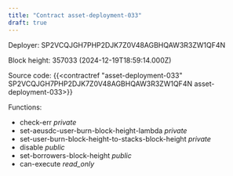 ```yaml
---
title: "Contract asset-deployment-033"
draft: true
---
```

Deployer: SP2VCQJGH7PHP2DJK7Z0V48AGBHQAW3R3ZW1QF4N


 



Block height: 357033 (2024-12-19T18:59:14.000Z)

Source code: {{<contractref "asset-deployment-033" SP2VCQJGH7PHP2DJK7Z0V48AGBHQAW3R3ZW1QF4N asset-deployment-033>}}

Functions:

* check-err _private_
* set-aeusdc-user-burn-block-height-lambda _private_
* set-user-burn-block-height-to-stacks-block-height _private_
* disable _public_
* set-borrowers-block-height _public_
* can-execute _read_only_
